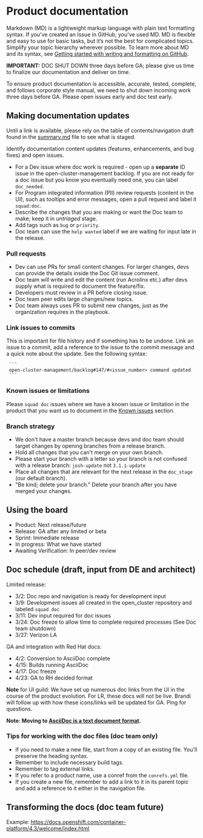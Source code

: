 # Product documentation

Markdown (MD) is a lightweight markup language with plain text formatting syntax. If you've created an Issue in GitHub, you've used MD. MD is flexible and easy to use for basic tasks, but it’s not the best for complicated topics. Simplify your topic hierarchy wherever possible. To learn more about MD and its syntax, see [Getting started with writing and formatting on GitHub](https://help.github.com/articles/markdown-basics/).


**IMPORTANT:** DOC SHUT DOWN three days before GA; please give us time to finalize our documentation and deliver on time.

To ensure product documentation is accessible, accurate, tested, complete, and follows corporate style manual, we need to shut down incoming work three days before GA. Please open issues early and doc test early.

## Making documentation updates

Until a link is available, please rely on the table of contents/navigation draft found in the [summary.md](https://github.com/open-cluster-management/rhacm-docs/blob/doc_stage/summary.md) file to see what is staged.

Identify documentation content updates (features, enhancements, and bug fixes) and open issues.

   - For a Dev issue where doc work is required - open up a **separate** ID issue in the open-cluster-management backlog. If you are not ready for a doc issue but you know you eventually need one, you can label `doc_needed`.
   - For Program integrated information (PII) review requests (content in the UI), such as tooltips and error messages, open a pull request and label it `squad:doc`.
   - Describe the changes that you are making or want the Doc team to make; keep it in _untriaged_ stage.
   - Add tags such as `bug` or `priority`.
   - Doc team can use the `help wanted` label if we are waiting for input late in the release.

### Pull requests

   - Dev can use PRs for small content changes. For larger changes, devs can provide the details inside the Doc Git issue comment.
   - Doc team will write and edit the content (run Acrolinx etc.) after devs supply what is required to document the feature/fix.
   - Developers must review in a PR before closing issue.
   - Doc team peer edits large changes/new topics.
   - Doc team always uses PR to submit new changes, just as the organization requires in the playbook.

### Link issues to commits

This is important for file history and if something has to be undone. Link an issue to a commit, add a reference to the issue to the commit message and a quick note about the update. See the following syntax:

     ```
     open-cluster-management/backlog#147/#<issue_number> command updated
     ```

### Known issues or limitations

Please `squad doc` issues where we have a known issue or limitation in the product that you want us to document in the [Known issues](https://github.com/open-cluster-management/rhacm-docs/blob/doc_stage/about/known_issues.md) section.

### Branch strategy

- We don't have a master branch because devs and doc team should target changes by opening branches from a release branch.
- Hold all changes that you can't merge on your own branch.
- Please start your branch with a letter so your branch is not confused with a release branch:
     `josh-update` not `3.1.1-update`
- Place all changes that are relevant for the next release in the `doc_stage` (our default branch).
- "Be kind; delete your branch." Delete your branch after you have merged your changes.

## Using the board

 - Product: Next release/future
 - Release: GA after any limited or beta
 - Sprint: Immediate release
 - In progress: What we have started
 - Awaiting Verification: In peer/dev review

## Doc schedule (draft, input from DE and architect) 
Limited release:

- 3/2: Doc repo and navigation is ready for development input
- 3/9: Development issues all created in the open_cluster repository and labeled `squad doc`
- 3/11: Dev input required for doc issues
- 3/24: Doc freeze to allow time to complete required processes (See Doc team shutdown)
- 3/27: Verizon LA

GA and integration with Red Hat docs:

- 4/2: Conversion to AsciiDoc complete
- 4/15: Builds running AsciiDoc
- 4/17: Doc freeze
- 4/23: GA to RH decided format

**Note** for UI guild: We have set up numerous doc links from the UI in the course of the product evolution. For LR, these docs will not be live. Brandi will follow up with how these icons/links will be updated for GA. Ping for questions.

**Note: Moving to [AsciiDoc is a text document format](http://asciidoc.org/).** 

### Tips for working with the doc files (doc team only)

- If you need to make a new file, start from a copy of an existing file. You'll preserve the heading syntax.
- Remember to include necessary build tags.
- Remember to tag external links.
- If you refer to a product name, use a conref from the `conrefs.yml` file.
- If you create a new file, remember to add a link to it in its parent topic and add a reference to it either in the navigation file.

## Transforming the docs (doc team future)

Example: https://docs.openshift.com/container-platform/4.3/welcome/index.html
